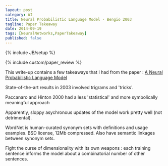 ```yaml
---
layout: post
category: AI
title: Neural Probabilistic Language Model - Bengio 2003
tagline: Paper Takeaway
date: 2014-09-19
tags: [NeuralNetworks,PaperTakeaway]
published: false
---
```

{% include JB/setup %}

{% include custom/paper_review %}

This write-up contains a few takeaways that I had from the paper :
[A Neural Probabilistic Language Model](http://machinelearning.wustl.edu/mlpapers/paper_files/BengioDVJ03.pdf)

State-of-the-art results in 2003 involved trigrams and 'tricks'.

Paccanaro and Hinton 2000 had a less 'statistical' and more symbolically meaningful approach

Apparently, sloppy asychronous updates of the model work pretty well (not detrimental).

WordNet is human-curated synonym sets with definitions and usage examples.  BSD license, 12Mb compressed.  Also have semantic linkages between synonym sets.

Fight the curse of dimensionality with its own weapons : each training sentence informs the model about a combinatorial number of other sentences.

